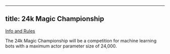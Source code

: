 ----------
title: 24k Magic Championship
----------

[Info and Rules](https://docs.google.com/document/d/18KL4ZdvHbaO1QMvuBKB1JkgpmUVuPGJx-m_qjNGSSW0/)

The 24k Magic Championship will be a competition for machine learning bots with a maximum actor parameter size of 24,000.

